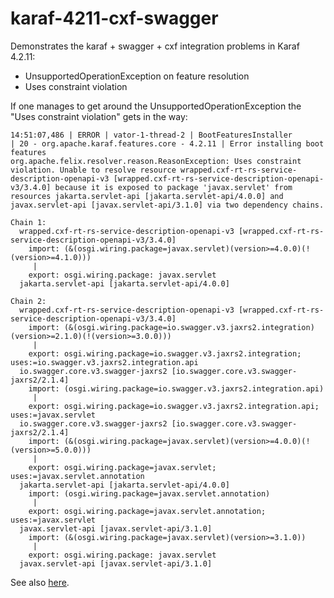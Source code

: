 # karaf-4211-cxf-swagger

Demonstrates the karaf + swagger + cxf integration problems in Karaf 4.2.11:

- UnsupportedOperationException on feature resolution
- Uses constraint violation

If one manages to get around the UnsupportedOperationException the "Uses constraint violation" gets in the way:

```
14:51:07,486 | ERROR | vator-1-thread-2 | BootFeaturesInstaller            | 20 - org.apache.karaf.features.core - 4.2.11 | Error installing boot features
org.apache.felix.resolver.reason.ReasonException: Uses constraint violation. Unable to resolve resource wrapped.cxf-rt-rs-service-description-openapi-v3 [wrapped.cxf-rt-rs-service-description-openapi-v3/3.4.0] because it is exposed to package 'javax.servlet' from resources jakarta.servlet-api [jakarta.servlet-api/4.0.0] and javax.servlet-api [javax.servlet-api/3.1.0] via two dependency chains.

Chain 1:
  wrapped.cxf-rt-rs-service-description-openapi-v3 [wrapped.cxf-rt-rs-service-description-openapi-v3/3.4.0]
    import: (&(osgi.wiring.package=javax.servlet)(version>=4.0.0)(!(version>=4.1.0)))
     |
    export: osgi.wiring.package: javax.servlet
  jakarta.servlet-api [jakarta.servlet-api/4.0.0]

Chain 2:
  wrapped.cxf-rt-rs-service-description-openapi-v3 [wrapped.cxf-rt-rs-service-description-openapi-v3/3.4.0]
    import: (&(osgi.wiring.package=io.swagger.v3.jaxrs2.integration)(version>=2.1.0)(!(version>=3.0.0)))
     |
    export: osgi.wiring.package=io.swagger.v3.jaxrs2.integration; uses:=io.swagger.v3.jaxrs2.integration.api
  io.swagger.core.v3.swagger-jaxrs2 [io.swagger.core.v3.swagger-jaxrs2/2.1.4]
    import: (osgi.wiring.package=io.swagger.v3.jaxrs2.integration.api)
     |
    export: osgi.wiring.package=io.swagger.v3.jaxrs2.integration.api; uses:=javax.servlet
  io.swagger.core.v3.swagger-jaxrs2 [io.swagger.core.v3.swagger-jaxrs2/2.1.4]
    import: (&(osgi.wiring.package=javax.servlet)(version>=4.0.0)(!(version>=5.0.0)))
     |
    export: osgi.wiring.package=javax.servlet; uses:=javax.servlet.annotation
  jakarta.servlet-api [jakarta.servlet-api/4.0.0]
    import: (osgi.wiring.package=javax.servlet.annotation)
     |
    export: osgi.wiring.package=javax.servlet.annotation; uses:=javax.servlet
  javax.servlet-api [javax.servlet-api/3.1.0]
    import: (&(osgi.wiring.package=javax.servlet)(version>=3.1.0))
     |
    export: osgi.wiring.package: javax.servlet
  javax.servlet-api [javax.servlet-api/3.1.0]
```

See also [here](http://cxf.547215.n5.nabble.com/org-osgi-service-http-HttpService-not-found-by-org-apache-cxf-cxf-rt-transports-http-tp5808364.html).


